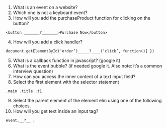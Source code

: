1. What is an event on a website?
2. Which one is not a keyboard event?
3. How will you add the purchaseProduct function for clicking on the button?
```
<button _______?_______>Purchase Now</button>
```
4. How will you add a click handler?
```
document.getElementById(‘order’)_____?____(‘click’, function(){ })
```
5. What is a callback function in javascript? (google it)
6. What is the event bubble? (if needed google it. Also note: it’s a common interview question)
7. How can you access the inner content of a text input field?
8. Select the first element with the selector statement
```
.main .title .t1
```
9. Select the parent element of the element elm using one of the following choices.
10. How will you get text inside an input tag?
```
event.__?__ ;
```
